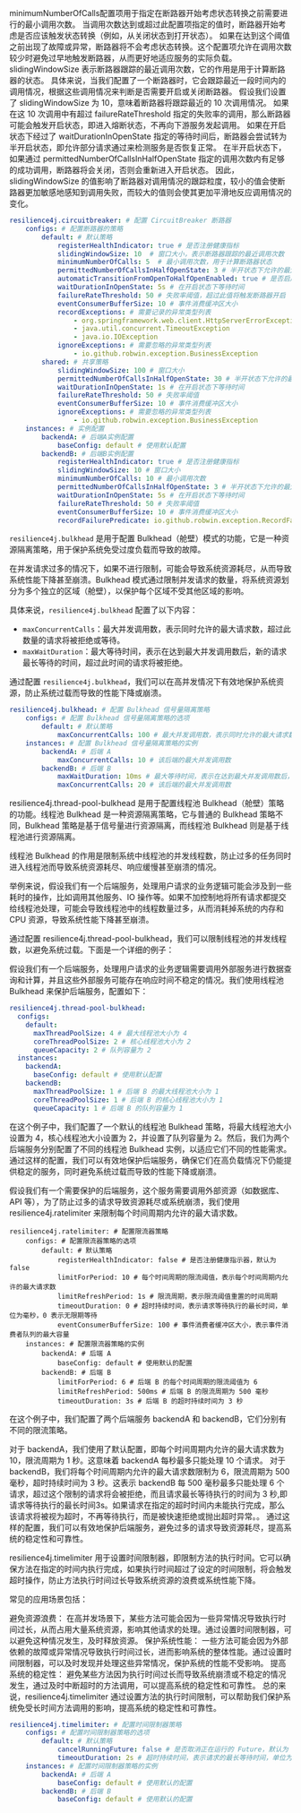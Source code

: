 minimumNumberOfCalls配置项用于指定在断路器开始考虑状态转换之前需要进行的最小调用次数。
当调用次数达到或超过此配置项指定的值时，断路器开始考虑是否应该触发状态转换（例如，从关闭状态到打开状态）。
如果在达到这个阈值之前出现了故障或异常，断路器将不会考虑状态转换。这个配置项允许在调用次数较少时避免过早地触发断路器，从而更好地适应服务的实际负载。
slidingWindowSize 表示断路器跟踪的最近调用次数，它的作用是用于计算断路器的状态。
具体来说，当我们配置了一个断路器时，它会跟踪最近一段时间内的调用情况，根据这些调用情况来判断是否需要开启或关闭断路器。
假设我们设置了 slidingWindowSize 为 10，意味着断路器将跟踪最近的 10 次调用情况。
如果在这 10 次调用中有超过 failureRateThreshold 指定的失败率的调用，那么断路器可能会触发开启状态，即进入熔断状态，不再向下游服务发起调用。
如果在开启状态下经过了 waitDurationInOpenState 指定的等待时间后，断路器会尝试转为半开启状态，即允许部分请求通过来检测服务是否恢复正常。
在半开启状态下，如果通过 permittedNumberOfCallsInHalfOpenState 指定的调用次数内有足够的成功调用，断路器将会关闭，否则会重新进入开启状态。
因此，slidingWindowSize 的值影响了断路器对调用情况的跟踪粒度，较小的值会使断路器更加敏感地感知到调用失败，而较大的值则会使其更加平滑地反应调用情况的变化。


```yaml
resilience4j.circuitbreaker: # 配置 CircuitBreaker 断路器
    configs: # 配置断路器的策略
        default: # 默认策略
            registerHealthIndicator: true # 是否注册健康指标
            slidingWindowSize: 10  # 窗口大小，表示断路器跟踪的最近调用次数
            minimumNumberOfCalls: 5  # 最小调用次数，用于计算断路器状态
            permittedNumberOfCallsInHalfOpenState: 3 # 半开状态下允许的最大调用次数
            automaticTransitionFromOpenToHalfOpenEnabled: true # 是否启用自动从开启状态转为半开启状态
            waitDurationInOpenState: 5s # 在开启状态下等待时间
            failureRateThreshold: 50 # 失败率阈值，超过此值将触发断路器开启
            eventConsumerBufferSize: 10 # 事件消费缓冲区大小
            recordExceptions: # 需要记录的异常类型列表
                - org.springframework.web.client.HttpServerErrorException
                - java.util.concurrent.TimeoutException
                - java.io.IOException
            ignoreExceptions: # 需要忽略的异常类型列表
                - io.github.robwin.exception.BusinessException
        shared: # 共享策略
            slidingWindowSize: 100 # 窗口大小
            permittedNumberOfCallsInHalfOpenState: 30 # 半开状态下允许的最大调用次数
            waitDurationInOpenState: 1s # 在开启状态下等待时间
            failureRateThreshold: 50 # 失败率阈值
            eventConsumerBufferSize: 10 # 事件消费缓冲区大小
            ignoreExceptions: # 需要忽略的异常类型列表
                - io.github.robwin.exception.BusinessException
    instances: # 实例配置
        backendA: # 后端A实例配置
            baseConfig: default # 使用默认配置
        backendB: # 后端B实例配置
            registerHealthIndicator: true # 是否注册健康指标
            slidingWindowSize: 10 # 窗口大小
            minimumNumberOfCalls: 10 # 最小调用次数
            permittedNumberOfCallsInHalfOpenState: 3 # 半开状态下允许的最大调用次数
            waitDurationInOpenState: 5s # 在开启状态下等待时间
            failureRateThreshold: 50 # 失败率阈值
            eventConsumerBufferSize: 10 # 事件消费缓冲区大小
            recordFailurePredicate: io.github.robwin.exception.RecordFailurePredicate # 记录失败的断言条件
```



`resilience4j.bulkhead` 是用于配置 Bulkhead（舱壁）模式的功能，它是一种资源隔离策略，用于保护系统免受过度负载而导致的故障。

在并发请求过多的情况下，如果不进行限制，可能会导致系统资源耗尽，从而导致系统性能下降甚至崩溃。Bulkhead 模式通过限制并发请求的数量，将系统资源划分为多个独立的区域（舱壁），以保护每个区域不受其他区域的影响。

具体来说，`resilience4j.bulkhead` 配置了以下内容：

- `maxConcurrentCalls`：最大并发调用数，表示同时允许的最大请求数，超过此数量的请求将被拒绝或等待。
- `maxWaitDuration`：最大等待时间，表示在达到最大并发调用数后，新的请求最长等待的时间，超过此时间的请求将被拒绝。

通过配置 `resilience4j.bulkhead`，我们可以在高并发情况下有效地保护系统资源，防止系统过载而导致的性能下降或崩溃。

```yaml
resilience4j.bulkhead: # 配置 Bulkhead 信号量隔离策略
    configs: # 配置 Bulkhead 信号量隔离策略的选项
        default: # 默认策略
            maxConcurrentCalls: 100 # 最大并发调用数，表示同时允许的最大请求数
    instances: # 配置 Bulkhead 信号量隔离策略的实例
        backendA: # 后端 A
            maxConcurrentCalls: 10 # 该后端的最大并发调用数
        backendB: # 后端 B
            maxWaitDuration: 10ms # 最大等待时间，表示在达到最大并发调用数后，新的请求最长等待的时间
            maxConcurrentCalls: 20 # 该后端的最大并发调用数
```

resilience4j.thread-pool-bulkhead 是用于配置线程池 Bulkhead（舱壁）策略的功能。线程池 Bulkhead 是一种资源隔离策略，它与普通的 Bulkhead 策略不同，Bulkhead 策略是基于信号量进行资源隔离，而线程池 Bulkhead 则是基于线程池进行资源隔离。

线程池 Bulkhead 的作用是限制系统中线程池的并发线程数，防止过多的任务同时进入线程池而导致系统资源耗尽、响应缓慢甚至崩溃的情况。

举例来说，假设我们有一个后端服务，处理用户请求的业务逻辑可能会涉及到一些耗时的操作，比如调用其他服务、IO 操作等。如果不加控制地将所有请求都提交给线程池处理，可能会导致线程池中的线程数量过多，从而消耗掉系统的内存和 CPU 资源，导致系统性能下降甚至崩溃。

通过配置 resilience4j.thread-pool-bulkhead，我们可以限制线程池的并发线程数，以避免系统过载。下面是一个详细的例子：

假设我们有一个后端服务，处理用户请求的业务逻辑需要调用外部服务进行数据查询和计算，并且这些外部服务可能存在响应时间不稳定的情况。我们使用线程池 Bulkhead 来保护后端服务，配置如下：

```yaml
resilience4j.thread-pool-bulkhead:
  configs:
    default:
      maxThreadPoolSize: 4 # 最大线程池大小为 4
      coreThreadPoolSize: 2 # 核心线程池大小为 2
      queueCapacity: 2 # 队列容量为 2
  instances:
    backendA:
      baseConfig: default # 使用默认配置
    backendB:
      maxThreadPoolSize: 1 # 后端 B 的最大线程池大小为 1
      coreThreadPoolSize: 1 # 后端 B 的核心线程池大小为 1
      queueCapacity: 1 # 后端 B 的队列容量为 1
```
在这个例子中，我们配置了一个默认的线程池 Bulkhead 策略，将最大线程池大小设置为 4，核心线程池大小设置为 2，并设置了队列容量为 2。然后，我们为两个后端服务分别配置了不同的线程池 Bulkhead 实例，以适应它们不同的性能需求。
通过这样的配置，我们可以有效地保护后端服务，确保它们在高负载情况下仍能提供稳定的服务，同时避免系统过载而导致的性能下降或崩溃。


假设我们有一个需要保护的后端服务，这个服务需要调用外部资源（如数据库、API 等），为了防止过多的请求导致资源耗尽或系统崩溃，我们使用 resilience4j.ratelimiter 来限制每个时间周期内允许的最大请求数。
```yarm
resilience4j.ratelimiter: # 配置限流器策略
    configs: # 配置限流器策略的选项
        default: # 默认策略
            registerHealthIndicator: false # 是否注册健康指示器，默认为 false
            limitForPeriod: 10 # 每个时间周期的限流阈值，表示每个时间周期内允许的最大请求数
            limitRefreshPeriod: 1s # 限流周期，表示限流阈值重置的时间周期
            timeoutDuration: 0 # 超时持续时间，表示请求等待执行的最长时间，单位为毫秒，0 表示无限期等待
            eventConsumerBufferSize: 100 # 事件消费者缓冲区大小，表示事件消费者队列的最大容量
    instances: # 配置限流器策略的实例
        backendA: # 后端 A
            baseConfig: default # 使用默认的配置
        backendB: # 后端 B
            limitForPeriod: 6 # 后端 B 的每个时间周期的限流阈值为 6
            limitRefreshPeriod: 500ms # 后端 B 的限流周期为 500 毫秒
            timeoutDuration: 3s # 后端 B 的超时持续时间为 3 秒

```
在这个例子中，我们配置了两个后端服务 backendA 和 backendB，它们分别有不同的限流策略。

对于 backendA，我们使用了默认配置，即每个时间周期内允许的最大请求数为 10，限流周期为 1 秒。这意味着 backendA 每秒最多只能处理 10 个请求。
对于 backendB，我们将每个时间周期内允许的最大请求数限制为 6，限流周期为 500 毫秒，超时持续时间为 3 秒。这表示 backendB 每 500 毫秒最多只能处理 6 个请求，超过这个限制的请求将会被拒绝，而且请求最长等待执行的时间为 3 秒,即请求等待执行的最长时间3s。如果请求在指定的超时时间内未能执行完成，那么该请求将被视为超时，不再等待执行，而是被快速拒绝或抛出超时异常。。
通过这样的配置，我们可以有效地保护后端服务，避免过多的请求导致资源耗尽，提高系统的稳定性和可靠性。


resilience4j.timelimiter 用于设置时间限制器，即限制方法的执行时间。它可以确保方法在指定的时间内执行完成，如果执行时间超过了设定的时间限制，将会触发超时操作，防止方法执行时间过长导致系统资源的浪费或系统性能下降。

常见的应用场景包括：

避免资源浪费： 在高并发场景下，某些方法可能会因为一些异常情况导致执行时间过长，从而占用大量系统资源，影响其他请求的处理。通过设置时间限制器，可以避免这种情况发生，及时释放资源。
保护系统性能： 一些方法可能会因为外部依赖的故障或异常情况导致执行时间过长，进而影响系统的整体性能。通过设置时间限制器，可以及时发现并处理这些异常情况，保护系统的性能不受影响。
提高系统的稳定性： 避免某些方法因为执行时间过长而导致系统崩溃或不稳定的情况发生，通过及时中断超时的方法调用，可以提高系统的稳定性和可靠性。
总的来说，resilience4j.timelimiter 通过设置方法的执行时间限制，可以帮助我们保护系统免受长时间方法调用的影响，提高系统的稳定性和可靠性。
```yaml
resilience4j.timelimiter: # 配置时间限制器策略
    configs: # 配置时间限制器策略的选项
        default: # 默认策略
            cancelRunningFuture: false # 是否取消正在运行的 Future，默认为 false，表示不取消正在运行的 Future
            timeoutDuration: 2s # 超时持续时间，表示请求的最长等待时间，单位为秒
    instances: # 配置时间限制器策略的实例
        backendA: # 后端 A
            baseConfig: default # 使用默认的配置
        backendB: # 后端 B
            baseConfig: default # 使用默认的配置
```